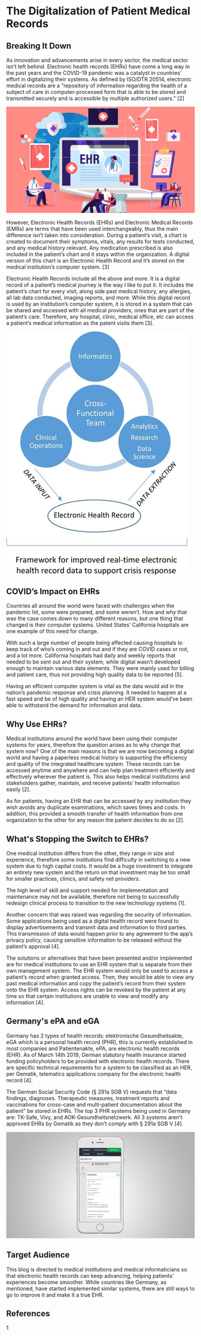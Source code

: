 # The Digitalization of Patient Medical Records

## Breaking It Down

  As innovation and advancements arise in every sector, the medical sector isn’t left behind. Electronic health records (EHRs) have come a long way in the past years and the COVID-19 pandemic was a catalyst in countries’ effort in digitalizing their systems. As defined by ISO/DTR 20514, electronic medical records are a ”repository of information regarding the health of a subject of care in computer-processed form that is able to be stored and transmitted securely and is accessible by multiple authorized users.” [2] 

![EHR](images/EHR.jpg)

  However, Electronic Health Records (EHRs) and Electronic Medical Records (EMRs) are terms that have been used interchangeably, thus the main difference isn’t taken into consideration. During a patient’s visit, a chart is created to document their symptoms, vitals, any results for tests conducted, and any medical history relevant. Any medication prescribed is also included in the patient’s chart and it stays within the organization. A digital version of this chart is an Electronic Health Record and it’s stored on the medical institution’s computer system. [3]

Electronic Health Records include all the above and more. It is a digital record of a patient’s medical journey is the way I like to put it. It includes the patient’s chart for every visit, along side past medical history, any allergies, all lab data conducted, imaging reports, and more. While this digital record is used by an institution’s computer system, it is stored in a system that can be shared and accessed with all medical providers, ones that are part of the patient’s care. Therefore, any hospital, clinic, medical office, etc can access a patient’s medical information as the patent visits them [3].

![Framework for EHR](images/Framework_EHR.jpg)

## COVID’s Impact on EHRs
Countries all around the world were faced with challenges when the pandemic hit, some were prepared, and some weren’t. How and why that was the case comes down to many different reasons, but one thing that changed is their computer systems. United States’ California hospitals are one example of this need for change. 

With such a large number of people being affected causing hospitals to keep track of who’s coming in and out and if they are COVID cases or not, and a lot more. California hospitals had daily and weekly reports that needed to be sent out and their system, while digital wasn’t developed enough to maintain various data elements. They were mainly used for billing and patient care, thus not providing high quality data to be reported [5]. 

Having an efficient computer system is vital as the data would aid in the nation’s pandemic response and crisis planning. It needed to happen at a fast speed and be of high quality and having an HER system would’ve been able to withstand the demand for information and data.

## Why Use EHRs?
Medical institutions around the world have been using their computer systems for years, therefore the question arises as to why change that system now? One of the main reasons is that we are now becoming a digital world and having a paperless medical history is supporting the efficiency and quality of the integrated healthcare system. These records can be accessed anytime and anywhere and can help plan treatment efficiently and effectively wherever the patient is. This also helps medical institutions and stakeholders gather, maintain, and receive patients’ health information easily [2].

As for patients, having an EHR that can be accessed by any institution they wish avoids any duplicate examinations, which saves times and costs. In addition, this provided a smooth transfer of health information from one organization to the other for any reason the patient decides to do so [2].

## What's Stopping the Switch to EHRs?
One medical institution differs from the other, they range in size and experience, therefore some institutions find difficulty in switching to a new system due to high capital costs. It would be a huge investment to integrate an entirely new system and the return on that investment may be too small for smaller practices, clinics, and safety net providers.

The high level of skill and support needed for implementation and maintenance may not be available, therefore not being to successfully redesign clinical process to transition to the new technology systems [1].

Another concern that was raised was regarding the security of information. Some applications being used as a digital health record were found to display advertisements and transmit data and information to third parties. This transmission of data would happen prior to any agreement to the app’s privacy policy, causing sensitive information to be released without the patient’s approval [4].

The solutions or alternatives that have been presented and/or implemented are for medical institutions to use an EHR system that is separate from their own management system. The EHR system would only be used to access a patient’s record when granted access. Then, they would be able to view any past medical information and copy the patient’s record from their system onto the EHR system. Access rights can be revoked by the patient at any time so that certain institutions are unable to view and modify any information [4].

## Germany's ePA and eGA

Germany has 2 types of health records: elektronische Gesundheitsakte, eGA which is a personal health record (PHR), this is currently established in most companies and Patientenakte, ePA, are electronic health records (EHR). As of March 14th 2019, German statutory health insurance started funding policyholders to be provided with electronic health records. There are specific technical requirements for a system to be classified as an HER, per Gematik, telematics applications company for the electronic health record [4].

The German Social Security Code (§ 291a SGB V) requests that “data findings, diagnoses. Therapeutic measures, treatment reports and vaccinations for cross-case and multi-patient documentation about the patient” be stored in EHRs. The top 3 PHR systems being used in Germany are: TK-Safe, Vivy, and AOK-Gesundheitsnetzwerk. All 3 systems aren’t approved EHRs by Gematik as they don’t comply with § 291a SGB V [4].

![AOK-Gesundheit](images/AOK.png)

## Target Audience
This blog is directed to medical institutions and medical informaticians so that electronic health records can keep advancing, helping patients’ experiences become smoother. While countries like Germany, as mentioned, have started implemented similar systems, there are still ways to go to improve it and make it a true EHR.

## References

1
